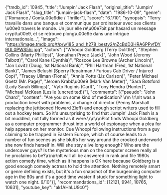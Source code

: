 {"tmdb_id": 10945, "title": "Jumpin' Jack Flash", "original_title": "Jumpin' Jack Flash", "slug_title": "jumpin-jack-flash", "date": "1986-10-09", "genre": ["Romance / Com\u00e9die / Thriller"], "score": "6.1/10", "synopsis": "Terry travaille dans une banque et communique par ordinateur avec ses clients \u00e0 travers le monde. Un jour elle re\u00e7oit par hasard un message crypt\u00e9, et se retrouve plong\u00e9e dans une intrigue internationale...", "image": "https://image.tmdb.org/t/p/w185_and_h278_bestv2/nZcBdD3HRA6PPvfDY9UL0PWS5hi.jpg", "actors": ["Whoopi Goldberg (Terry Dolittle)", "Stephen Collins (Marty Phillips)", "Jonathan Pryce (Jack)", "John Wood (Jeremy Talbott)", "Carol Kane (Cynthia)", "Roscoe Lee Browne (Archer Lincoln)", "Jon Lovitz (Doug, 1st National Bank)", "Phil Hartman (Fred, 1st National Bank)", "James Belushi (Sperry Repairman / Furious Cab Driver / Injured Cop)", "Tracey Ullman (Fiona)", "Annie Potts (Liz Carlson)", "Peter Michael Goetz (Mr. Page)", "Jeroen Krabb\u00e9 (Mark Van Meter)", "Sara Botsford (Lady Sarah Billings)", "Vyto Ruginis (Carl)", "Tony Hendra (Hunter)", "Michael McKean (Leslie (uncredited))"], "comments": [{"pseudo": "John Chard", "content": "Are you on some kind of medication? \r\n \r\nIt was a production beset with problems, a change of director (Penny Marshall replacing the jettisoned Howard Zieff) and enough script writers used to fill out a hockey team. So it's unsurprising to find that Jumpin' Jack Flash is a bit muddled, not fully formed as it were.\r\n\r\nPlot finds Whoopi Goldberg as a computer programmer thrust into a world of espionage when a plea for help appears on her monitor. Cue Whoopi following instructions from a guy claiming to be trapped in Eastern Europe, which of course leads to a number of fun scenes as she bluffs her way around the crooked underworld she now finds herself in. Will she stay alive long enough? Who are the undercover guys? Is the mysterious man on the computer screen really all he proclaims to be?\r\n\r\nIt will all be answered in rank and file 1980s action comedy time, which as it happens is OK here because Goldberg is a good enough comedy actress to hold the attention. Nothing remotely smart or genre defining exists, but it's a fun snapshot of the burgeoning computer age in the 80s and it's a good time waster if stuck for something light to watch one night. 6/10"}], "recommandations_id": [12121, 9941, 10765, 10631], "youtube_key": "ak1AHhLU9c0"}